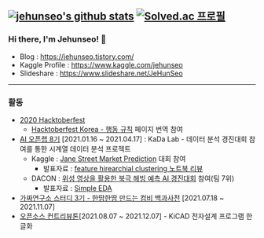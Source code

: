 [![jehunseo's github stats](https://github-readme-stats.vercel.app/api?username=jehunseo&show_icons=true&count_private=true)](https://github.com/anuraghazra/github-readme-stats)
[![Solved.ac 프로필](http://mazassumnida.wtf/api/v2/generate_badge?boj=benbot5)](https://solved.ac/benbot5)
---
### Hi there, I'm Jehunseo! 👋
- Blog : https://jehunseo.tistory.com/
- Kaggle Profile : https://www.kaggle.com/jehunseo
- Slideshare : https://www.slideshare.net/JeHunSeo
---
### 활동
- [2020 Hacktoberfest](https://hacktoberfest.digitalocean.com/)
    - [Hacktoberfest Korea - 행동 규칙](https://www.hacktoberfestkorea.com/Hacktoberfest_code_of_conduct/) 페이지 번역 참여
- [AI 오픈랩 8기](https://www.ai-lab.kr/opens) [2021.01.16 ~ 2021.04.17] : KaDa Lab - 데이터 분석 경진대회 참여를 통한 시계열 데이터 분석 프로젝트
    - Kaggle : [Jane Street Market Prediction](https://www.kaggle.com/c/jane-street-market-prediction) 대회 참여
      - 발표자료 : [feature hirearchial clustering 노트북 리뷰](https://docs.google.com/presentation/d/1O3r4igS5YgGvitVZquy4JjxDr9ExrZlwN1AzyU_KCaU/edit?usp=sharing)
    - DACON : [위성 영상을 활용한 북극 해빙 예측 AI 경진대회](https://dacon.io/competitions/official/235706/overview/) 참여(팀 7위)
      - 발표자료 : [Simple EDA](https://dacon.io/competitions/official/235706/codeshare/2423?page=1&dtype=recent&ptype=pub)
- [가짜연구소 스터디 3기 - 한땀한땀 만드는 컴비 백과사전](https://pseudo-lab.com/1d87b22e451344e0a6dd50b0cbc02457) [2021.07.18 ~ 2021.11.07]
- [오픈소스 컨트리뷰톤](https://contributionacademy.oopy.io/7dfc2a65-a56f-418a-b1b6-44bf6c515ce7)[2021.08.07 ~ 2021.12.07] - KiCAD 전자설계 프로그램 한글화
<!--
**jehunseo/jehunseo** is a ✨ _special_ ✨ repository because its `README.md` (this file) appears on your GitHub profile.

Here are some ideas to get you started:

- 🔭 I’m currently working on ...
- 🌱 I’m currently learning ...
- 👯 I’m looking to collaborate on ...
- 🤔 I’m looking for help with ...
- 💬 Ask me about ...
- 📫 How to reach me: ...
- 😄 Pronouns: ...
- ⚡ Fun fact: ...
-->
